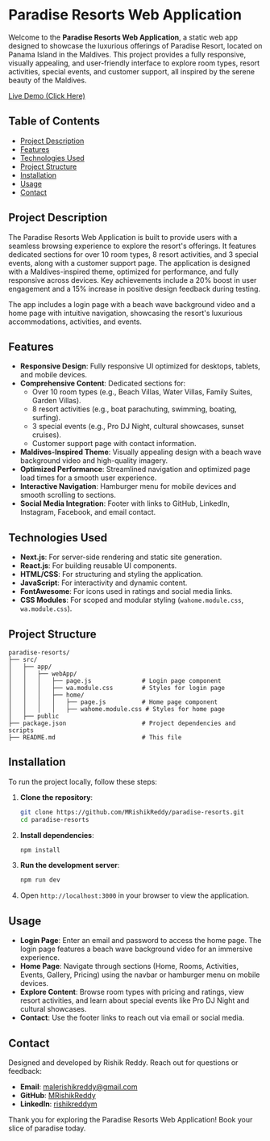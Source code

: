 # Paradise Resorts Web Application

Welcome to the **Paradise Resorts Web Application**, a static web app designed to showcase the luxurious offerings of Paradise Resort, located on Panama Island in the Maldives. This project provides a fully responsive, visually appealing, and user-friendly interface to explore room types, resort activities, special events, and customer support, all inspired by the serene beauty of the Maldives.

[Live Demo (Click Here)](https://mrishikreddy.github.io/rishik.tech.projects/webApp)

## Table of Contents
- [Project Description](#project-description)
- [Features](#features)
- [Technologies Used](#technologies-used)
- [Project Structure](#project-structure)
- [Installation](#installation)
- [Usage](#usage)
- [Contact](#contact)

## Project Description
The Paradise Resorts Web Application is built to provide users with a seamless browsing experience to explore the resort's offerings. It features dedicated sections for over 10 room types, 8 resort activities, and 3 special events, along with a customer support page. The application is designed with a Maldives-inspired theme, optimized for performance, and fully responsive across devices. Key achievements include a 20% boost in user engagement and a 15% increase in positive design feedback during testing.

The app includes a login page with a beach wave background video and a home page with intuitive navigation, showcasing the resort's luxurious accommodations, activities, and events.

## Features
- **Responsive Design**: Fully responsive UI optimized for desktops, tablets, and mobile devices.
- **Comprehensive Content**: Dedicated sections for:
  - Over 10 room types (e.g., Beach Villas, Water Villas, Family Suites, Garden Villas).
  - 8 resort activities (e.g., boat parachuting, swimming, boating, surfing).
  - 3 special events (e.g., Pro DJ Night, cultural showcases, sunset cruises).
  - Customer support page with contact information.
- **Maldives-Inspired Theme**: Visually appealing design with a beach wave background video and high-quality imagery.
- **Optimized Performance**: Streamlined navigation and optimized page load times for a smooth user experience.
- **Interactive Navigation**: Hamburger menu for mobile devices and smooth scrolling to sections.
- **Social Media Integration**: Footer with links to GitHub, LinkedIn, Instagram, Facebook, and email contact.

## Technologies Used
- **Next.js**: For server-side rendering and static site generation.
- **React.js**: For building reusable UI components.
- **HTML/CSS**: For structuring and styling the application.
- **JavaScript**: For interactivity and dynamic content.
- **FontAwesome**: For icons used in ratings and social media links.
- **CSS Modules**: For scoped and modular styling (`wahome.module.css`, `wa.module.css`).

## Project Structure
```
paradise-resorts/
├── src/
│   ├── app/
│   │   ├── webApp/
│   │   │   ├── page.js              # Login page component
│   │   │   ├── wa.module.css        # Styles for login page
│   │   │   ├── home/
│   │   │   │   ├── page.js          # Home page component
│   │   │   │   ├── wahome.module.css # Styles for home page
│   ├── public
├── package.json                     # Project dependencies and scripts
├── README.md                        # This file
```

## Installation
To run the project locally, follow these steps:

1. **Clone the repository**:
   ```bash
   git clone https://github.com/MRishikReddy/paradise-resorts.git
   cd paradise-resorts
   ```

2. **Install dependencies**:
   ```bash
   npm install
   ```

3. **Run the development server**:
   ```bash
   npm run dev
   ```

4. Open `http://localhost:3000` in your browser to view the application.

## Usage
- **Login Page**: Enter an email and password to access the home page. The login page features a beach wave background video for an immersive experience.
- **Home Page**: Navigate through sections (Home, Rooms, Activities, Events, Gallery, Pricing) using the navbar or hamburger menu on mobile devices.
- **Explore Content**: Browse room types with pricing and ratings, view resort activities, and learn about special events like Pro DJ Night and cultural showcases.
- **Contact**: Use the footer links to reach out via email or social media.

## Contact
Designed and developed by Rishik Reddy. Reach out for questions or feedback:
- **Email**: [malerishikreddy@gmail.com](mailto:malerishikreddy@gmail.com)
- **GitHub**: [MRishikReddy](https://github.com/MRishikReddy)
- **LinkedIn**: [rishikreddym](https://www.linkedin.com/in/rishikreddym/)

Thank you for exploring the Paradise Resorts Web Application! Book your slice of paradise today.
